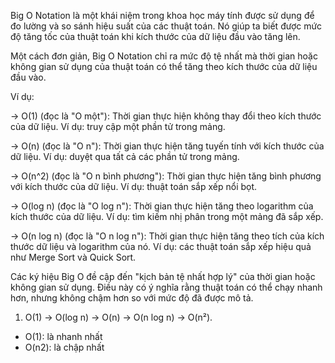 Big O Notation là một khái niệm trong khoa học máy tính được sử dụng để đo lường và so sánh hiệu suất của các thuật toán. Nó giúp ta biết được mức độ tăng tốc của thuật toán khi kích thước của dữ liệu đầu vào tăng lên.

Một cách đơn giản, Big O Notation chỉ ra mức độ tệ nhất mà thời gian hoặc không gian sử dụng của thuật toán có thể tăng theo kích thước của dữ liệu đầu vào.

Ví dụ:

-> O(1) (đọc là "O một"): Thời gian thực hiện không thay đổi theo kích thước của dữ liệu. Ví dụ: truy cập một phần tử trong mảng.

-> O(n) (đọc là "O n"): Thời gian thực hiện tăng tuyến tính với kích thước của dữ liệu. Ví dụ: duyệt qua tất cả các phần tử trong mảng.

-> O(n^2) (đọc là "O n bình phương"): Thời gian thực hiện tăng bình phương với kích thước của dữ liệu. Ví dụ: thuật toán sắp xếp nổi bọt.

-> O(log n) (đọc là "O log n"): Thời gian thực hiện tăng theo logarithm của kích thước của dữ liệu. Ví dụ: tìm kiếm nhị phân trong một mảng đã sắp xếp.

-> O(n log n) (đọc là "O n log n"): Thời gian thực hiện tăng theo tích của kích thước dữ liệu và logarithm của nó. Ví dụ: các thuật toán sắp xếp hiệu quả như Merge Sort và Quick Sort.

Các ký hiệu Big O đề cập đến "kịch bản tệ nhất hợp lý" của thời gian hoặc không gian sử dụng. Điều này có ý nghĩa rằng thuật toán có thể chạy nhanh hơn, nhưng không chậm hơn so với mức độ đã được mô tả.

<!-- Theo thứ tự từ nhanh nhất đến chậm nhất -->

1. O(1) -> O(log n) -> O(n) -> O(n log n) -> O(n²).

- O(1): là nhanh nhất
- O(n2): là chập nhất

